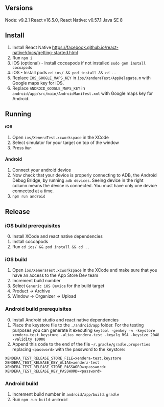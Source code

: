 ## Versions

Node: v9.2.1
React v16.5.0,
React Native: v0.57.1
Java SE 8

## Install

1. Install React Native https://facebook.github.io/react-native/docs/getting-started.html
2. Run `npm i`
3. iOS (optional) - Install cocoapods if not installed `sudo gem install cocoapods`
4. iOS - Install pods `cd ios/ && pod install && cd ..`
5. Replace `IOS_GOOGLE_MAPS_KEY` in `ios/XenderaTest/AppDelegate.m` with Google maps key for iOS.
6. Replace `ANDROID_GOOGLE_MAPS_KEY` in `android/app/src/main/AndroidManifest.xml` with Google maps key for Android.

## Running

#### iOS

1. Open `ios/XeneraTest.xcworkspace` in the XCode
2. Select simulator for your target on top of the window
3. Press `Run`

#### Android

1. Connect your android device
2. Now check that your device is properly connecting to ADB, the Android Debug Bridge, by running `adb devices`. Seeing device in the right column means the device is connected. You must have only one device connected at a time.
3. `npm run android`

## Release

### iOS build prerequisites

0. Install XCode and react native dependencies
1. Install cocoapods
2. Run `cd ios/ && pod install && cd ..`

### iOS build

1. Open `ios/XeneraTest.xcworkspace` in the XCode and make sure that you have an access to the App Store Dev team
2. Increment build number
3. Select `Generic iOS Device` for the build target
3. Product -> Archive
4. Window -> Organizer -> Upload

### Android build prerequisites

0. Install Android studio and react native dependencies
1. Place the keystore file to the `./android/app` folder. For the testing purposes you can generate it executing `keytool -genkey -v -keystore xendera-test.keystore -alias xendera-test -keyalg RSA -keysize 2048 -validity 10000`
2. Append this code to the end of the file `~/.gradle/gradle.properties` replacing `<password>` with the password to the keystore:

```
XENDERA_TEST_RELEASE_STORE_FILE=xendera-test.keystore
XENDERA_TEST_RELEASE_KEY_ALIAS=xendera-test
XENDERA_TEST_RELEASE_STORE_PASSWORD=<password>
XENDERA_TEST_RELEASE_KEY_PASSWORD=<password>
```

### Android build

1. Increment build number in `android/app/build.gradle`
2. Run `npm run build-android`
